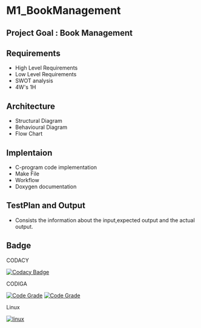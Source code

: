 # M1_BookManagement

## Project Goal : Book Management 

## Requirements
* High Level Requirements
* Low Level Requirements
* SWOT analysis
* 4W's 1H

## Architecture
* Structural Diagram
* Behavioural Diagram
* Flow Chart

## Implentaion
* C-program code implementation
* Make File
* Workflow
* Doxygen documentation

## TestPlan and Output
* Consists the information about the input,expected output and the actual output. 

## Badge
CODACY

[![Codacy Badge](https://app.codacy.com/project/badge/Grade/fbe098ec6d01478388f73cba6b69c261)](https://www.codacy.com/gh/SpoorthiBekal2000/M1_BookManagementSystem_App/dashboard?utm_source=github.com&amp;utm_medium=referral&amp;utm_content=SpoorthiBekal2000/M1_BookManagementSystem_App&amp;utm_campaign=Badge_Grade)

CODIGA

[![Code Grade](https://api.codiga.io/project/31251/score/svg)](https://www.codiga.io)
[![Code Grade](https://api.codiga.io/project/31251/status/svg)](https://www.codiga.io)


Linux

[![linux](https://github.com/SpoorthiBekal2000/M1_BookManagementSystem_App/actions/workflows/linux.yml/badge.svg)](https://github.com/SpoorthiBekal2000/M1_BookManagementSystem_App/actions/workflows/linux.yml)
